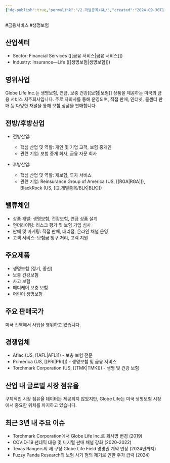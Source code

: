```yaml
---
{"dg-publish":true,"permalink":"/2.개별종목/GL/","created":"2024-09-30T11:07:45.119+09:00","updated":"2025-06-03T20:05:59.221+09:00"}
---
```


#금융서비스 #생명보험

## 산업섹터

- Sector: Financial Services ([[금융 서비스\|금융 서비스]])
- Industry: Insurance—Life ([[생명보험\|생명보험]])

## 영위사업

Globe Life Inc.는 생명보험, 연금, 보충 건강[[보험\|보험]] 상품을 제공하는 미국의 금융 서비스 지주회사입니다. 주로 자회사를 통해 운영되며, 직접 판매, 인터넷, 콜센터 판매 등 다양한 채널을 통해 보험 상품을 판매합니다.

## 전방/후방산업

- 전방산업:
    
    - 핵심 산업 및 역할: 개인 및 기업 고객, 보험 중개인
    - 관련 기업: 보험 중개 회사, 금융 자문 회사
    
- 후방산업:
    
    - 핵심 산업 및 역할: 재보험, 투자 서비스
    - 관련 기업: Reinsurance Group of America (US, [[RGA\|RGA]]), BlackRock (US, [[2.개별종목/BLK\|BLK]])
    

## 밸류체인

- 상품 개발: 생명보험, 건강보험, 연금 상품 설계
- 언더라이팅: 리스크 평가 및 보험 가입 심사
- 판매 및 마케팅: 직접 판매, 대리점, 온라인 채널 운영
- 고객 서비스: 보험금 청구 처리, 고객 지원

## 주요제품

- 생명보험 (정기, 종신)
- 보충 건강보험
- 사고 보험
- 메디케어 보충 보험
- 어린이 생명보험

## 주요 판매국가

미국 전역에서 사업을 영위하고 있습니다.

## 경쟁업체

- Aflac (US, [[AFL\|AFL]]) - 보충 보험 전문
- Primerica (US, [[PRI\|PRI]]) - 생명보험 및 금융 서비스
- Torchmark Corporation (US, [[TMK\|TMK]]) - 생명 및 건강 보험

## 산업 내 글로벌 시장 점유율

구체적인 시장 점유율 데이터는 제공되지 않았지만, Globe Life는 미국 생명보험 시장에서 중요한 위치를 차지하고 있습니다.

## 최근 3년 내 주요 이슈

- Torchmark Corporation에서 Globe Life Inc.로 회사명 변경 (2019)
- COVID-19 팬데믹 대응 및 디지털 판매 채널 강화 (2020-2022)
- Texas Rangers의 새 구장 Globe Life Field 명명권 계약 연장 (2024년까지)
- Fuzzy Panda Research의 보험 사기 혐의 제기로 인한 주가 급락 (2024)